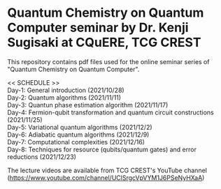 # Quantum Chemistry on Quantum Computer seminar by Dr. Kenji Sugisaki at CQuERE, TCG CREST

This repository contains pdf files used for the online seminar series of "Quantum Chemistry on Quantum Computer". 

<< SCHEDULE >>  
Day-1: General introduction (2021/10/28)  
Day-2: Quantum algorithms (2021/11/11)  
Day-3: Quantun phase estimation algorithm (2021/11/17)  
Day-4: Fermion-qubit transformation and quantum circuit constructions (2021/11/25)  
Day-5: Variational quantum algorithms (2021/12/2)  
Day-6: Adiabatic quantum algorithms (2021/12/9)  
Day-7: Computational complexities (2021/12/16)  
Day-8: Techniques for resource (qubits/quantum gates) and error reductions (2021/12/23)  

The lecture videos are available from TCG CREST's YouTube channel (https://www.youtube.com/channel/UClSrgcVpVYM1J6PSeNyHXaA)  
